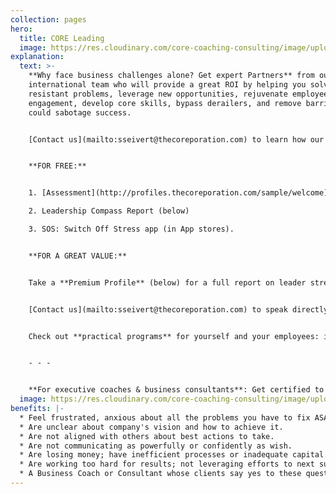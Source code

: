 ```yaml
---
collection: pages
hero:
  title: CORE Leading
  image: https://res.cloudinary.com/core-coaching-consulting/image/upload/v1596493058/pexels-pixabay-161154_uftaqi.jpg
explanation:
  text: >-
    **Why face business challenges alone? Get expert Partners** from our
    international team who will provide a great ROI by helping you solve
    resistant problems, leverage new opportunities, rejuvenate employee
    engagement, develop core skills, bypass derailers, and remove barriers that
    could sabotage success. 


    [Contact us](mailto:sseivert@thecoreporation.com) to learn how our data-driven, agile, holistic *Balancing Act* approach will build a solid, systemic strategy, then remove obstacles to its implementation. Get pragmatic diagnostics and processes that will connect the dots of your company's values, vision, and mission--then integrate your efforts to increase effectiveness and optimize results for your business, teams, and yourself.


    **FOR FREE:**


    1. [Assessment](http://profiles.thecoreporation.com/sample/welcome) of your greatest leadership strength and liability

    2. Leadership Compass Report (below)

    3. SOS: Switch Off Stress app (in App stores).


    **FOR A GREAT VALUE:**


    Take a **Premium Profile** (below) for a full report on leader strengths & weaknesses. 


    [Contact us](mailto:sseivert@thecoreporation.com) to speak directly to a member of our Core Business Team. 


    Check out **practical programs** for yourself and your employees: improve Productivity, reduce Procrastination, eliminate Stress, and build core skills to super-charge your leadership power.


    - - -


    **For executive coaches & business consultants**: Get certified to use *The Balancing Act's* powerful processes, programs, and diagnostic profiles for leaders, teams, and organizations.
  image: https://res.cloudinary.com/core-coaching-consulting/image/upload/v1615059260/2_people_on_Mountain_summit_fojmga.jpg
benefits: |-
  * Feel frustrated, anxious about all the problems you have to fix ASAP.
  * Are unclear about company's vision and how to achieve it.
  * Are not aligned with others about best actions to take.
  * Are not communicating as powerfully or confidently as wish.
  * Are losing money; have inefficient processes or inadequate capital.
  * Are working too hard for results; not leveraging efforts to next success.
  * A Business Coach or Consultant whose clients say yes to these questions.
---
```

